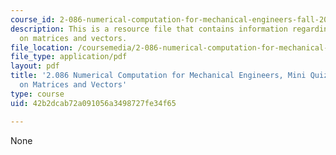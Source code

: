 ```yaml
---
course_id: 2-086-numerical-computation-for-mechanical-engineers-fall-2014
description: This is a resource file that contains information regarding nutshell
  on matrices and vectors.
file_location: /coursemedia/2-086-numerical-computation-for-mechanical-engineers-fall-2014/42b2dcab72a091056a3498727fe34f65_MIT2_086F14_MiniQuiz4.pdf
file_type: application/pdf
layout: pdf
title: '2.086 Numerical Computation for Mechanical Engineers, Mini Quiz 4: Nutshell
  on Matrices and Vectors'
type: course
uid: 42b2dcab72a091056a3498727fe34f65

---
```

None